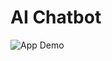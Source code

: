 # AI Chatbot

![App Demo](https://raw.githubusercontent.com/akshayboddhul/websocket_frontend/main/ai-chatbot-ui.png)
